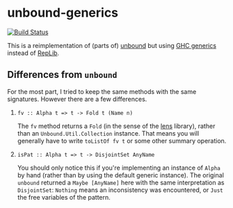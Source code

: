 # unbound-generics

[![Build Status](https://travis-ci.org/lambdageek/unbound-generics.svg)](https://travis-ci.org/lambdageek/unbound-generics)


This is a reimplementation of (parts of) [unbound](http://hackage.haskell.org/package/unbound) but using [GHC generics](http://www.haskell.org/ghc/docs/latest/html/libraries/base-4.7.0.1/GHC-Generics.html) instead of [RepLib](https://hackage.haskell.org/package/RepLib).

## Differences from `unbound`

For the most part, I tried to keep the same methods with the same signatures.  However there are a few differences.

1. `fv :: Alpha t => t -> Fold t (Name n)`

   The `fv` method returns a `Fold` (in the sense of the [lens](http://hackage.haskell.org/package/lens) library),
   rather than an `Unbound.Util.Collection` instance.  That means you will generally have to write `toListOf fv t` or some    other summary operation.

2. `isPat :: Alpha t => t -> DisjointSet AnyName`

   You should only notice this if you're implementing an instance of `Alpha` by hand (rather than by using the default
   generic instance).  The original `unbound` returned a `Maybe [AnyName]` here with the same interpretation as `DisjointSet`: `Nothing` means an inconsistency was encountered, or `Just` the free variables of the pattern.
